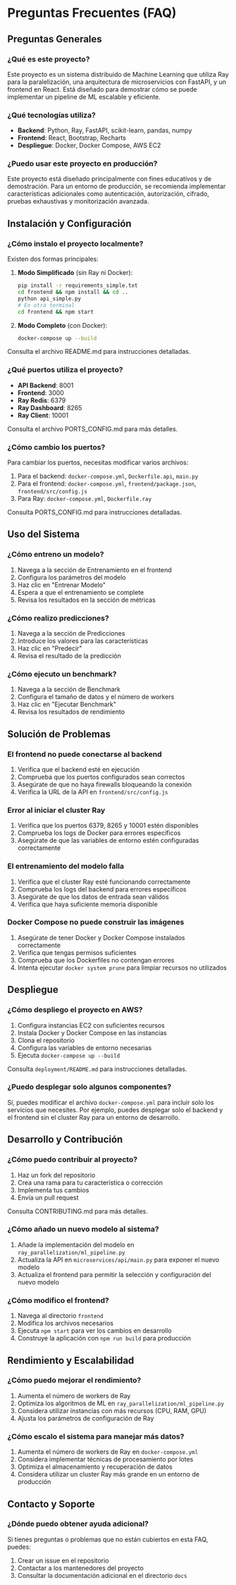 # Preguntas Frecuentes (FAQ)

## Preguntas Generales

### ¿Qué es este proyecto?

Este proyecto es un sistema distribuido de Machine Learning que utiliza Ray para la paralelización, una arquitectura de microservicios con FastAPI, y un frontend en React. Está diseñado para demostrar cómo se puede implementar un pipeline de ML escalable y eficiente.

### ¿Qué tecnologías utiliza?

- **Backend**: Python, Ray, FastAPI, scikit-learn, pandas, numpy
- **Frontend**: React, Bootstrap, Recharts
- **Despliegue**: Docker, Docker Compose, AWS EC2

### ¿Puedo usar este proyecto en producción?

Este proyecto está diseñado principalmente con fines educativos y de demostración. Para un entorno de producción, se recomienda implementar características adicionales como autenticación, autorización, cifrado, pruebas exhaustivas y monitorización avanzada.

## Instalación y Configuración

### ¿Cómo instalo el proyecto localmente?

Existen dos formas principales:

1. **Modo Simplificado** (sin Ray ni Docker):
   ```bash
   pip install -r requirements_simple.txt
   cd frontend && npm install && cd ..
   python api_simple.py
   # En otra terminal
   cd frontend && npm start
   ```

2. **Modo Completo** (con Docker):
   ```bash
   docker-compose up --build
   ```

Consulta el archivo README.md para instrucciones detalladas.

### ¿Qué puertos utiliza el proyecto?

- **API Backend**: 8001
- **Frontend**: 3000
- **Ray Redis**: 6379
- **Ray Dashboard**: 8265
- **Ray Client**: 10001

Consulta el archivo PORTS_CONFIG.md para más detalles.

### ¿Cómo cambio los puertos?

Para cambiar los puertos, necesitas modificar varios archivos:

1. Para el backend: `docker-compose.yml`, `Dockerfile.api`, `main.py`
2. Para el frontend: `docker-compose.yml`, `frontend/package.json`, `frontend/src/config.js`
3. Para Ray: `docker-compose.yml`, `Dockerfile.ray`

Consulta PORTS_CONFIG.md para instrucciones detalladas.

## Uso del Sistema

### ¿Cómo entreno un modelo?

1. Navega a la sección de Entrenamiento en el frontend
2. Configura los parámetros del modelo
3. Haz clic en "Entrenar Modelo"
4. Espera a que el entrenamiento se complete
5. Revisa los resultados en la sección de métricas

### ¿Cómo realizo predicciones?

1. Navega a la sección de Predicciones
2. Introduce los valores para las características
3. Haz clic en "Predecir"
4. Revisa el resultado de la predicción

### ¿Cómo ejecuto un benchmark?

1. Navega a la sección de Benchmark
2. Configura el tamaño de datos y el número de workers
3. Haz clic en "Ejecutar Benchmark"
4. Revisa los resultados de rendimiento

## Solución de Problemas

### El frontend no puede conectarse al backend

1. Verifica que el backend esté en ejecución
2. Comprueba que los puertos configurados sean correctos
3. Asegúrate de que no haya firewalls bloqueando la conexión
4. Verifica la URL de la API en `frontend/src/config.js`

### Error al iniciar el cluster Ray

1. Verifica que los puertos 6379, 8265 y 10001 estén disponibles
2. Comprueba los logs de Docker para errores específicos
3. Asegúrate de que las variables de entorno estén configuradas correctamente

### El entrenamiento del modelo falla

1. Verifica que el cluster Ray esté funcionando correctamente
2. Comprueba los logs del backend para errores específicos
3. Asegúrate de que los datos de entrada sean válidos
4. Verifica que haya suficiente memoria disponible

### Docker Compose no puede construir las imágenes

1. Asegúrate de tener Docker y Docker Compose instalados correctamente
2. Verifica que tengas permisos suficientes
3. Comprueba que los Dockerfiles no contengan errores
4. Intenta ejecutar `docker system prune` para limpiar recursos no utilizados

## Despliegue

### ¿Cómo despliego el proyecto en AWS?

1. Configura instancias EC2 con suficientes recursos
2. Instala Docker y Docker Compose en las instancias
3. Clona el repositorio
4. Configura las variables de entorno necesarias
5. Ejecuta `docker-compose up --build`

Consulta `deployment/README.md` para instrucciones detalladas.

### ¿Puedo desplegar solo algunos componentes?

Sí, puedes modificar el archivo `docker-compose.yml` para incluir solo los servicios que necesites. Por ejemplo, puedes desplegar solo el backend y el frontend sin el cluster Ray para un entorno de desarrollo.

## Desarrollo y Contribución

### ¿Cómo puedo contribuir al proyecto?

1. Haz un fork del repositorio
2. Crea una rama para tu característica o corrección
3. Implementa tus cambios
4. Envía un pull request

Consulta CONTRIBUTING.md para más detalles.

### ¿Cómo añado un nuevo modelo al sistema?

1. Añade la implementación del modelo en `ray_parallelization/ml_pipeline.py`
2. Actualiza la API en `microservices/api/main.py` para exponer el nuevo modelo
3. Actualiza el frontend para permitir la selección y configuración del nuevo modelo

### ¿Cómo modifico el frontend?

1. Navega al directorio `frontend`
2. Modifica los archivos necesarios
3. Ejecuta `npm start` para ver los cambios en desarrollo
4. Construye la aplicación con `npm run build` para producción

## Rendimiento y Escalabilidad

### ¿Cómo puedo mejorar el rendimiento?

1. Aumenta el número de workers de Ray
2. Optimiza los algoritmos de ML en `ray_parallelization/ml_pipeline.py`
3. Considera utilizar instancias con más recursos (CPU, RAM, GPU)
4. Ajusta los parámetros de configuración de Ray

### ¿Cómo escalo el sistema para manejar más datos?

1. Aumenta el número de workers de Ray en `docker-compose.yml`
2. Considera implementar técnicas de procesamiento por lotes
3. Optimiza el almacenamiento y recuperación de datos
4. Considera utilizar un cluster Ray más grande en un entorno de producción

## Contacto y Soporte

### ¿Dónde puedo obtener ayuda adicional?

Si tienes preguntas o problemas que no están cubiertos en esta FAQ, puedes:

1. Crear un issue en el repositorio
2. Contactar a los mantenedores del proyecto
3. Consultar la documentación adicional en el directorio `docs`